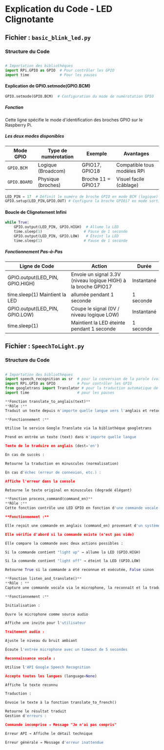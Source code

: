 # Explication du Code - LED Clignotante

## Fichier : `basic_blink_led.py`

### Structure du Code

```python

# Importation des bibliothèques
import RPi.GPIO as GPIO  # Pour contrôler les GPIO
import time              # Pour les pauses
```
#### Explication de GPIO.setmode(GPIO.BCM)
```python
GPIO.setmode(GPIO.BCM)  # Configuration du mode de numérotation GPIO
```
##### Fonction
Cette ligne spécifie le mode d'identification des broches GPIO sur le Raspberry Pi.

##### Les deux modes disponibles
| Mode GPIO       | Type de numérotation | Exemple            | Avantages                     |
|-----------------|----------------------|--------------------|-------------------------------|
| `GPIO.BCM`      | Logique (Broadcom)   | GPIO17, GPIO18     |  Compatible tous modèles RPi  |
| `GPIO.BOARD`    | Physique (broches)   | Broche 11 = GPIO17 | Visuel facile (câblage)       |
```python
LED_PIN = 17  # Définit le numéro de broche GPIO en mode BCM (logique)
GPIO.setup(LED_PIN,GPIO.OUT) # Configure la broche GPIO17 en mode sortie
```
#### Boucle de Clignotement Infini
```python
while True:
    GPIO.output(LED_PIN, GPIO.HIGH)  # Allume la LED
    time.sleep(1)                   # Pause de 1 seconde
    GPIO.output(LED_PIN, GPIO.LOW)   # Éteint la LED
    time.sleep(1)                   # Pause de 1 seconde
```
##### Fonctionnement Pas-à-Pas
| Ligne de Code                  | Action	                                                        |Durée       |
|--------------------------------|------------------------------------------------------------------|------------|
| GPIO.output(LED_PIN, GPIO.HIGH)| Envoie un signal 3.3V (niveau logique HIGH) à la broche GPIO17	| Instantané |
| time.sleep(1)	Maintient la LED | allumée pendant 1 seconde	                                    | 1 seconde  |
| GPIO.output(LED_PIN, GPIO.LOW) | Coupe le signal (0V / niveau logique LOW)	                    | Instantané |
| time.sleep(1)	                 | Maintient la LED éteinte pendant 1 seconde	                    |  1 seconde |
## Fichier : `SpeechToLight.py`

### Structure du Code

```python

# Importation des bibliothèques
import speech_recognition as sr  # pour la conversion de la parole (voix) en texte
import RPi.GPIO as GPIO          # Pour contrôler les GPIO
from googletrans import Translator # pour la traduction automatique de texte
import time                      # pour les pauses

**Fonction translate_to_anglais(text)**
**Rôle :**
Traduit un texte depuis n'importe quelle langue vers l'anglais et retourne le résultat en minuscules.

**Fonctionnement :**

Utilise le service Google Translate via la bibliothèque googletrans

Prend en entrée un texte (text) dans n'importe quelle langue

Tente de le traduire en anglais (dest='en')

En cas de succès :

Retourne la traduction en minuscules (normalisation)

En cas d'échec (erreur de connexion, etc.) :

Affiche l'erreur dans la console

Retourne le texte original en minuscules (degradé élégant)

**Fonction process_command(command_en)**
**Rôle :**
Cette fonction contrôle une LED GPIO en fonction d'une commande vocale traduite en anglais.

**Fonctionnement :**

Elle reçoit une commande en anglais (command_en) provenant d'un système de reconnaissance vocale

Elle vérifie d'abord si la commande existe (n'est pas vide)

Elle compare la commande avec deux actions possibles :

Si la commande contient "light up" → allume la LED (GPIO.HIGH)

Si la commande contient "light off" → éteint la LED (GPIO.LOW)

Retourne True si la commande a été reconnue et exécutée, False sinon

**Fonction listen_and_translate()**
**Rôle : **
Capture une commande vocale via le microphone, la reconnaît et la traduit en français.

**Fonctionnement :**

Initialisation :

Ouvre le microphone comme source audio

Affiche une invite pour l'utilisateur

Traitement audio :

Ajuste le niveau du bruit ambiant

Écoute l'entrée microphone avec un timeout de 5 secondes

Reconnaissance vocale :

Utilise l'API Google Speech Recognition

Accepte toutes les langues (language=None)

Affiche le texte reconnu

Traduction :

Envoie le texte à la fonction translate_to_french()

Retourne le résultat traduit
Gestion d'erreurs :

Commande incomprise → Message "Je n'ai pas compris"

Erreur API → Affiche le détail technique

Erreur générale → Message d'erreur inattendue
```

